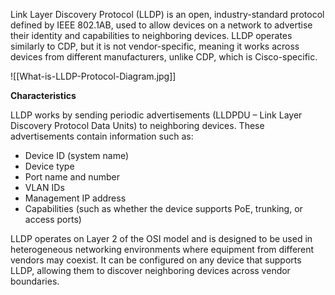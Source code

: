 Link Layer Discovery Protocol (LLDP) is an open, industry-standard protocol defined by IEEE 802.1AB, used to allow devices on a network to advertise their identity and capabilities to neighboring devices. LLDP operates similarly to CDP, but it is not vendor-specific, meaning it works across devices from different manufacturers, unlike CDP, which is Cisco-specific.

![[What-is-LLDP-Protocol-Diagram.jpg]]

**Characteristics**

LLDP works by sending periodic advertisements (LLDPDU – Link Layer Discovery Protocol Data Units) to neighboring devices. These advertisements contain information such as:

- Device ID (system name)
- Device type
- Port name and number
- VLAN IDs
- Management IP address
- Capabilities (such as whether the device supports PoE, trunking, or access ports)

LLDP operates on Layer 2 of the OSI model and is designed to be used in heterogeneous networking environments where equipment from different vendors may coexist. It can be configured on any device that supports LLDP, allowing them to discover neighboring devices across vendor boundaries.
